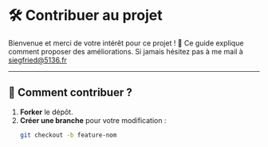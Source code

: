 # 🛠 Contribuer au projet

Bienvenue et merci de votre intérêt pour ce projet ! 🚀
Ce guide explique comment proposer des améliorations.
Si jamais hésitez pas à me mail à siegfried@5136.fr

---

## 📌 Comment contribuer ?

1. **Forker** le dépôt.
2. **Créer une branche** pour votre modification :
   ```sh
   git checkout -b feature-nom
